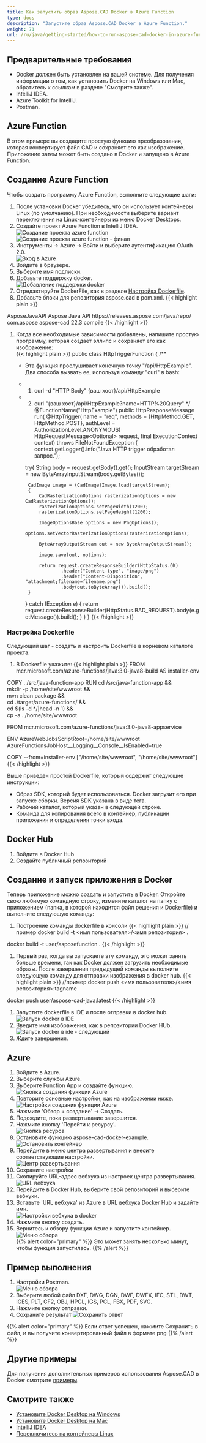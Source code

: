 ```yaml
---
title: Как запустить образ Aspose.CAD Docker в Azure Function
type: docs
description: "Запустите образ Aspose.CAD Docker в Azure Function."
weight: 71
url: /ru/java/getting-started/how-to-run-aspose-cad-docker-in-azure-function/
---
```


## Предварительные требования
- Docker должен быть установлен на вашей системе. Для получения информации о том, как установить Docker на Windows или Mac, обратитесь к ссылкам в разделе "Смотрите также".
- IntelliJ IDEA.
- Azure Toolkit for IntelliJ.
- Postman.

## Azure Function

В этом примере вы создадите простую функцию преобразования, которая конвертирует файл CAD и сохраняет его как изображение. Приложение затем может быть создано в Docker и запущено в Azure Function.

## Создание Azure Function

Чтобы создать программу Azure Function, выполните следующие шаги:
1. После установки Docker убедитесь, что он использует контейнеры Linux (по умолчанию). При необходимости выберите вариант переключения на Linux-контейнеры из меню Docker Desktops.
1. Создайте проект Azure Function в IntelliJ IDEA.<br>
![Создание проекта azure function](/_assets/java/java-azure/create-function-ide-1.png)<br>
![Создание проекта azure function - финал](/_assets/java/java-azure/create-function-ide-2.png)<br>
1. Инструменты -> Azure -> Войти и выберите аутентификацию OAuth 2.0.<br>
![Вход в Azure](/_assets/java/java-azure/sign-in-azure.png)<br>
1. Войдите в браузере.
1. Выберите имя подписки.
1. Добавьте поддержку docker.<br>
![Добавление поддержки docker](/_assets/java/java-azure/add-docker-support.png)<br>
1. Отредактируйте DockerFile, как в разделе <a href="#configuring-a-dockerfile">Настройка Dockerfile</a>.
1. Добавьте блоки для репозитория aspose.cad в pom.xml.
{{< highlight plain >}}
<repositories>
    <repository>
		<id>AsposeJavaAPI</id>
        <name>Aspose Java API</name>
        <url>https://releases.aspose.com/java/repo/</url>
    </repository>
</repositories>


<dependencies>
 <dependency>
    <groupId>com.aspose</groupId>
    <artifactId>aspose-cad</artifactId>
    <version>22.3</version>
    <scope>compile</scope>
  </dependency>
</dependencies>
{{< /highlight >}}

1. Когда все необходимые зависимости добавлены, напишите простую программу, которая создает эллипс и сохраняет его как изображение:<br>
{{< highlight plain >}}
public class HttpTriggerFunction {
    /**
     * Эта функция прослушивает конечную точку "/api/HttpExample". Два способа вызвать ее, используя команду "curl" в bash:
     * 1. curl -d "HTTP Body" {ваш хост}/api/HttpExample
     * 2. curl "{ваш хост}/api/HttpExample?name=HTTP%20Query"
     */
    @FunctionName("HttpExample")
    public HttpResponseMessage run(
            @HttpTrigger(
                name = "req",
                methods = {HttpMethod.GET, HttpMethod.POST},
                authLevel = AuthorizationLevel.ANONYMOUS)
                HttpRequestMessage<Optional<String>> request,
            final ExecutionContext context) throws FileNotFoundException {
        context.getLogger().info("Java HTTP trigger обработал запрос.");

        try{
            String body = request.getBody().get();
            InputStream targetStream = new ByteArrayInputStream(body.getBytes());

            CadImage image = (CadImage)Image.load(targetStream);
            {
                CadRasterizationOptions rasterizationOptions = new CadRasterizationOptions();
                rasterizationOptions.setPageWidth(1200);
                rasterizationOptions.setPageHeight(1200);

                ImageOptionsBase options = new PngOptions();
                options.setVectorRasterizationOptions(rasterizationOptions);

                ByteArrayOutputStream out = new ByteArrayOutputStream();

                image.save(out, options);

                return request.createResponseBuilder(HttpStatus.OK)
                        .header("Content-type", "image/png")
                        .header("Content-Disposition", "attachment;filename=filename.png")
                        .body(out.toByteArray()).build();
            }
        }
        catch (Exception e)
		{
            return request.createResponseBuilder(HttpStatus.BAD_REQUEST).body(e.getMessage()).build();
        }
    }
}
{{< /highlight >}}

### Настройка Dockerfile

Следующий шаг - создать и настроить Dockerfile в корневом каталоге проекта.

1. В Dockerfile укажите:
{{< highlight plain >}}
FROM mcr.microsoft.com/azure-functions/java:3.0-java8-build AS installer-env

COPY . /src/java-function-app
RUN cd /src/java-function-app && \
    mkdir -p /home/site/wwwroot && \
    mvn clean package && \
    cd ./target/azure-functions/ && \
    cd $(ls -d */|head -n 1) && \
    cp -a . /home/site/wwwroot

FROM mcr.microsoft.com/azure-functions/java:3.0-java8-appservice

ENV AzureWebJobsScriptRoot=/home/site/wwwroot \
    AzureFunctionsJobHost__Logging__Console__IsEnabled=true

COPY --from=installer-env ["/home/site/wwwroot", "/home/site/wwwroot"]
{{< /highlight >}}

Выше приведён простой Dockerfile, который содержит следующие инструкции:

- Образ SDK, который будет использоваться. Docker загрузит его при запуске сборки. Версия SDK указана в виде тега.
- Рабочий каталог, который указан в следующей строке.
- Команда для копирования всего в контейнер, публикации приложения и определения точки входа.

## Docker Hub
1. Войдите в Docker Hub
1. Создайте публичный репозиторий

## Создание и запуск приложения в Docker
 
Теперь приложение можно создать и запустить в Docker. Откройте свою любимую командную строку, измените каталог на папку с приложением (папка, в которой находится файл решения и Dockerfile) и выполните следующую команду:

1. Построение команды dockerfile в консоли
{{< highlight plain >}}
//пример
docker build -t <имя пользователя>/<имя репозитория> .

docker build -t user/asposefunction .
{{< /highlight >}}

1. Первый раз, когда вы запускаете эту команду, это может занять больше времени, так как Docker должен загрузить необходимые образы. После завершения предыдущей команды выполните следующую команду для отправки изображения в docker hub.
{{< highlight plain >}}
//пример
docker push <имя пользователя>/<имя репозитория>:tagname

docker push user/aspose-cad-java:latest
{{< /highlight >}}

1. Запустите dockerfile в IDE и после отправки в docker hub.<br>
![Запуск docker в IDE](/_assets/java/java-azure/docker-run-in-ide.png)<br>
1. Введите имя изображения, как в репозитории Docker HUb.<br>
![Запуск docker в ide - следующий](/_assets/java/java-azure/docker-run-in-ide-1.png)<br>
1. Ждите завершения.

## Azure

1. Войдите в Azure.
1. Выберите службы Azure.
1. Выберите Function App и создайте функцию.<br>
![Кнопка создания функции Azure](/_assets/java/java-azure/create-function-azure.png)<br>
1. Повторите основные настройки, как на изображении ниже.<br>
![Настройки создания функции Azure](/_assets/java/java-azure/create-function-settings.png)<br>
1. Нажмите 'Обзор + создание' -> Создать.
1. Подождите, пока развертывание завершится.
1. Нажмите кнопку 'Перейти к ресурсу'.<br>
![Кнопка ресурса](/_assets/java/java-azure/go-to-resource.png)<br>
1. Остановите функцию aspose-cad-docker-example.<br>
![Остановить контейнер](/_assets/java/java-azure/stop-container.png)<br>
1. Перейдите в меню центра развертывания и внесите соответствующие настройки.<br>
![Центр развертывания](/_assets/java/java-azure/deployment-center.png)<br>
1. Сохраните настройки
1. Скопируйте URL-адрес вебхука из настроек центра развертывания.<br>
![URL вебхука](/_assets/java/java-azure/webhook-url.png)<br>
1. Перейдите в Docker Hub, выберите свой репозиторий и выберите вебхуки.
1. Вставьте 'URL вебхука' из Azure в URL вебхука Docker Hub и задайте имя.<br>
![Настройки вебхука в docker](/_assets/java/java-azure/webhook.png)<br>
1. Нажмите кнопку создать.
1. Вернитесь к обзору функции Azure и запустите контейнер.<br>
![Меню обзора](/_assets/java/java-azure/overview.png)<br>
{{% alert color="primary" %}} 
Это может занять несколько минут, чтобы функция запустилась.
{{% /alert %}}

## Пример выполнения

1. Настройки Postman.<br>
![Меню обзора](/_assets/java/java-azure/postman-settings.png)<br>
1. Выберите любой файл DXF, DWG, DGN, DWF, DWFX, IFC, STL, DWT, IGES, PLT, CF2, OBJ, HPGL, IGS, PCL, FBX, PDF, SVG.
1. Нажмите кнопку отправки.
1. Сохраните результат
![Сохранить ответ](/_assets/java/java-azure/response-postman.png)<br>

{{% alert color="primary" %}} 
Если ответ успешен, нажмите Сохранить в файл, и вы получите конвертированный файл в формате png
{{% /alert %}}

## Другие примеры

Для получения дополнительных примеров использования Aspose.CAD в Docker смотрите [примеры](https://github.com/aspose-cad/Aspose.CAD-Documentation).


## Смотрите также

- [Установите Docker Desktop на Windows](https://docs.docker.com/docker-for-windows/install/)
- [Установите Docker Desktop на Mac](https://docs.docker.com/docker-for-mac/install/)
- [IntelliJ IDEA](https://www.jetbrains.com/idea/)
- [Переключитесь на контейнеры Linux](https://docs.docker.com/docker-for-windows/#switch-between-windows-and-linux-containers)
